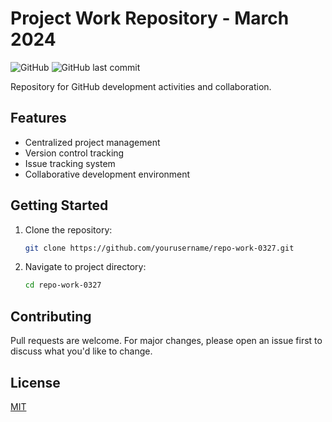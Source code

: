 # Project Work Repository - March 2024

![GitHub](https://img.shields.io/github/license/yourusername/repo-work-0327)
![GitHub last commit](https://img.shields.io/github/last-commit/yourusername/repo-work-0327)

Repository for GitHub development activities and collaboration.

## Features

- Centralized project management
- Version control tracking
- Issue tracking system
- Collaborative development environment

## Getting Started

1. Clone the repository:
   ```bash
   git clone https://github.com/yourusername/repo-work-0327.git
   ```
2. Navigate to project directory:
   ```bash
   cd repo-work-0327
   ```

## Contributing

Pull requests are welcome. For major changes, please open an issue first to discuss what you'd like to change.

## License

[MIT](https://choosealicense.com/licenses/mit/)